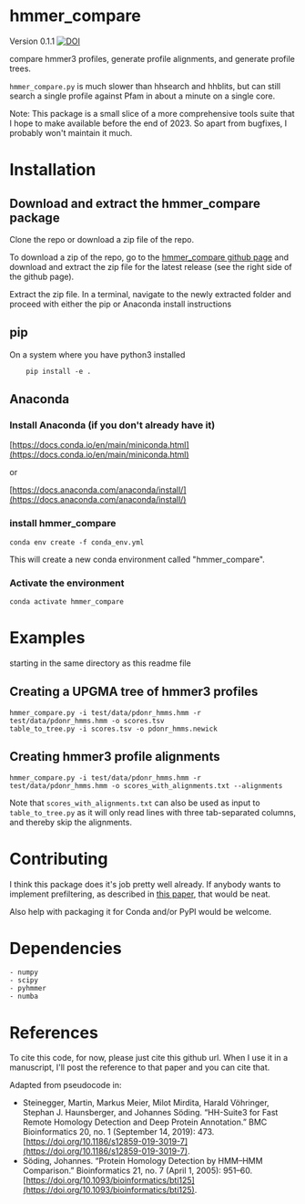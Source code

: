 # hmmer_compare

Version 0.1.1
[![DOI](https://sandbox.zenodo.org/badge/602739376.svg)](https://sandbox.zenodo.org/badge/latestdoi/602739376)


compare hmmer3 profiles, generate profile alignments, and generate profile trees.

`hmmer_compare.py` is much slower than hhsearch and hhblits, but can still search a single profile against Pfam in about a minute on a single core.

Note: This package is a small slice of a more comprehensive tools suite that I hope to make available before the end of 2023. So apart from bugfixes, I probably won't maintain it much.


# Installation

## Download and extract the hmmer_compare package

Clone the repo or download a zip file of the repo.

To download a zip of the repo, go to the [hmmer_compare github page](https://github.com/seanrjohnson/hmmer_compare) and download and extract the zip file for the latest release (see the right side of the github page).

Extract the zip file.  In a terminal, navigate to the newly extracted folder and proceed with either the pip or Anaconda install instructions


## pip
On a system where you have python3 installed

```
    pip install -e .
```


## Anaconda
### Install Anaconda (if you don't already have it)

[https://docs.conda.io/en/main/miniconda.html](https://docs.conda.io/en/main/miniconda.html)

or

[https://docs.anaconda.com/anaconda/install/](https://docs.anaconda.com/anaconda/install/)



### install hmmer_compare
```
conda env create -f conda_env.yml
```

This will create a new conda environment called "hmmer_compare".

### Activate the environment
```
conda activate hmmer_compare
```

# Examples

starting in the same directory as this readme file
## Creating a UPGMA tree of hmmer3 profiles

```
hmmer_compare.py -i test/data/pdonr_hmms.hmm -r test/data/pdonr_hmms.hmm -o scores.tsv
table_to_tree.py -i scores.tsv -o pdonr_hmms.newick
```

## Creating hmmer3 profile alignments
```
hmmer_compare.py -i test/data/pdonr_hmms.hmm -r test/data/pdonr_hmms.hmm -o scores_with_alignments.txt --alignments
```
Note that `scores_with_alignments.txt` can also be used as input to `table_to_tree.py` as it will only read lines with three tab-separated columns, and thereby skip the alignments.


# Contributing

I think this package does it's job pretty well already. If anybody wants to implement prefiltering, as described in [this paper](https://www.nature.com/articles/nmeth.1818), that would be neat.

Also help with packaging it for Conda and/or PyPI would be welcome.

# Dependencies
    - numpy
    - scipy
    - pyhmmer
    - numba

# References

To cite this code, for now, please just cite this github url. When I use it in a manuscript, I'll post the reference to that paper and you can cite that.

Adapted from pseudocode in:

- Steinegger, Martin, Markus Meier, Milot Mirdita, Harald Vöhringer, Stephan J. Haunsberger, and Johannes Söding. “HH-Suite3 for Fast Remote Homology Detection and Deep Protein Annotation.” BMC Bioinformatics 20, no. 1 (September 14, 2019): 473. [https://doi.org/10.1186/s12859-019-3019-7](https://doi.org/10.1186/s12859-019-3019-7).
- Söding, Johannes. “Protein Homology Detection by HMM–HMM Comparison.” Bioinformatics 21, no. 7 (April 1, 2005): 951–60. [https://doi.org/10.1093/bioinformatics/bti125](https://doi.org/10.1093/bioinformatics/bti125).

